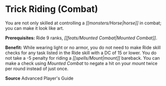 ﻿---
cssclass: [feats]

---
# Trick Riding (Combat)

You are not only skilled at controlling a _[[monsters/Horse|horse]]_ in combat; you can make it look like art.

**Prerequisites:** Ride 9 ranks, _[[feats/Mounted Combat|Mounted Combat]]_.

**Benefit:** While wearing light or no armor, you do not need to make Ride skill checks for any task listed in the Ride skill with a DC of 15 or lower. You do not take a -5 penalty for riding a _[[spells/Mount|mount]]_ bareback. You can make a check using _Mounted Combat_ to negate a hit on your _mount_ twice per round instead of just once.

**Source** Advanced Player's Guide